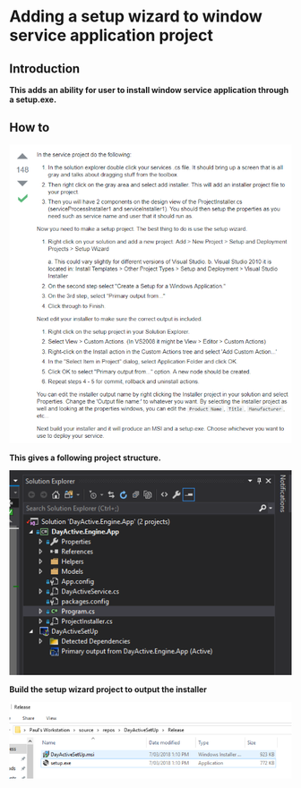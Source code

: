 # Adding a setup wizard to window service application project #

## Introduction ##

**This adds an ability for user to install window service application through a setup.exe.**

## How to ##
![Steps to adding an installer](img/img1.png)

**This gives a following project structure.**

![Project structure after adding setup wizard](img/img2.png)

**Build the setup wizard project to output the installer**

![Installer outputs](img/img3.png)
